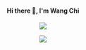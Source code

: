 <div align="center">
  <h4>Hi there 👋, I'm Wang Chi</h4>
  <!--p>
    <img src="https://github-profile-trophy.vercel.app/?username=wangchi&theme=onedark&title=Stars,Followers,Commit,MultiLanguage&margin-w=0&row=1&column=4"/>
  </p-->
  <p>
    <img src="https://github-readme-stats.vercel.app/api/top-langs?username=wangchi&show_icons=true&locale=en&layout=compact&theme=dark"/>
  </p>
  <!--p>
    <img src="https://github-readme-stats.vercel.app/api?username=wangchi&show_icons=true&locale=en&theme=dark"/>
  </p-->
    <p>
    <img src="https://github-readme-streak-stats.herokuapp.com/?user=wangchi&theme=dark"/>
  </p>
</div>

<!--
**wangchi/wangchi** is a ✨ _special_ ✨ repository because its `README.md` (this file) appears on your GitHub profile.

Here are some ideas to get you started:

- 🔭 I’m currently working on ...
- 🌱 I’m currently learning ...
- 👯 I’m looking to collaborate on ...
- 🤔 I’m looking for help with ...
- 💬 Ask me about ...
- 📫 How to reach me: ...
- 😄 Pronouns: ...
- ⚡ Fun fact: ...
-->
